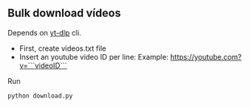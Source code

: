 ## Bulk download vídeos

Depends on [yt-dlp](https://github.com/yt-dlp/yt-dlp) cli.

- First, create videos.txt file
- Insert an youtube vídeo ID per line: Example: https://youtube.com?v=```videoID```

Run
```
python download.py
```
